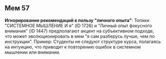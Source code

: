 ## Мем 57

**Игнорирование рекомендаций в пользу "личного опыта"**: Топики "СИСТЕМНОЕ МЫШЛЕНИЕ И я" (ID 1726) и "Личный опыт фокусного внимания" (ID 1447) предполагают акцент на субъективном подходе, что может эволюционировать в мем "я сам разберусь лучше, чем по инструкции". Пример: Студенты не следуют структуре курса, полагаясь на интуицию, что приводит к повторению ошибок в системном мышлении или внимании.